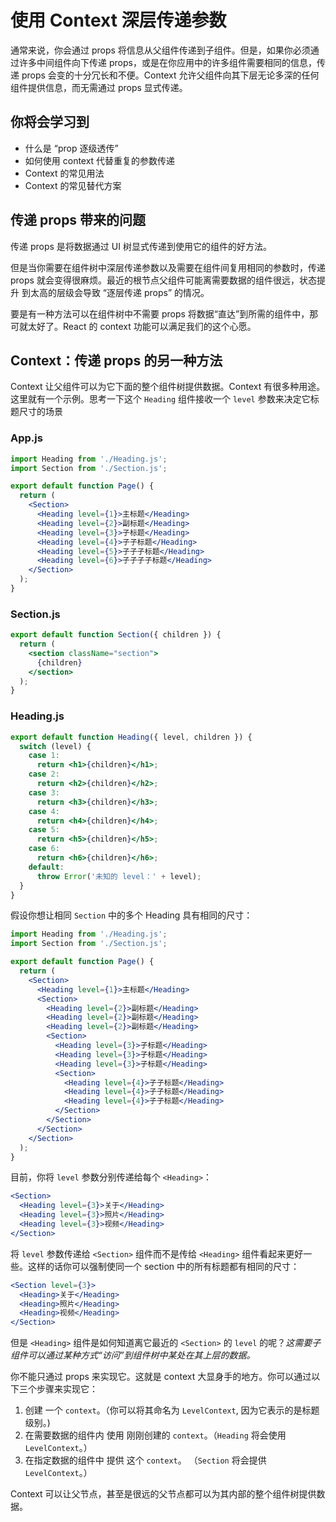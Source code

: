 # 使用 Context 深层传递参数
通常来说，你会通过 props 将信息从父组件传递到子组件。但是，如果你必须通过许多中间组件向下传递 props，或是在你应用中的许多组件需要相同的信息，传递 props 会变的十分冗长和不便。Context 允许父组件向其下层无论多深的任何组件提供信息，而无需通过 props 显式传递。

## 你将会学习到
+ 什么是 “prop 逐级透传”
+ 如何使用 context 代替重复的参数传递
+ Context 的常见用法
+ Context 的常见替代方案

## 传递 props 带来的问题 
传递 props 是将数据通过 UI 树显式传递到使用它的组件的好方法。

但是当你需要在组件树中深层传递参数以及需要在组件间复用相同的参数时，传递 props 就会变得很麻烦。最近的根节点父组件可能离需要数据的组件很远，状态提升 到太高的层级会导致 “逐层传递 props” 的情况。

要是有一种方法可以在组件树中不需要 props 将数据“直达”到所需的组件中，那可就太好了。React 的 context 功能可以满足我们的这个心愿。

## Context：传递 props 的另一种方法 
Context 让父组件可以为它下面的整个组件树提供数据。Context 有很多种用途。这里就有一个示例。思考一下这个 `Heading` 组件接收一个 `level` 参数来决定它标题尺寸的场景

### App.js
```jsx
import Heading from './Heading.js';
import Section from './Section.js';

export default function Page() {
  return (
    <Section>
      <Heading level={1}>主标题</Heading>
      <Heading level={2}>副标题</Heading>
      <Heading level={3}>子标题</Heading>
      <Heading level={4}>子子标题</Heading>
      <Heading level={5}>子子子标题</Heading>
      <Heading level={6}>子子子子标题</Heading>
    </Section>
  );
}
```

### Section.js
```jsx
export default function Section({ children }) {
  return (
    <section className="section">
      {children}
    </section>
  );
}
```

### Heading.js
```jsx
export default function Heading({ level, children }) {
  switch (level) {
    case 1:
      return <h1>{children}</h1>;
    case 2:
      return <h2>{children}</h2>;
    case 3:
      return <h3>{children}</h3>;
    case 4:
      return <h4>{children}</h4>;
    case 5:
      return <h5>{children}</h5>;
    case 6:
      return <h6>{children}</h6>;
    default:
      throw Error('未知的 level：' + level);
  }
}
```

假设你想让相同 `Section` 中的多个 Heading 具有相同的尺寸：

```jsx
import Heading from './Heading.js';
import Section from './Section.js';

export default function Page() {
  return (
    <Section>
      <Heading level={1}>主标题</Heading>
      <Section>
        <Heading level={2}>副标题</Heading>
        <Heading level={2}>副标题</Heading>
        <Heading level={2}>副标题</Heading>
        <Section>
          <Heading level={3}>子标题</Heading>
          <Heading level={3}>子标题</Heading>
          <Heading level={3}>子标题</Heading>
          <Section>
            <Heading level={4}>子子标题</Heading>
            <Heading level={4}>子子标题</Heading>
            <Heading level={4}>子子标题</Heading>
          </Section>
        </Section>
      </Section>
    </Section>
  );
}
```

目前，你将 `level` 参数分别传递给每个 `<Heading>`：

```jsx
<Section>
  <Heading level={3}>关于</Heading>
  <Heading level={3}>照片</Heading>
  <Heading level={3}>视频</Heading>
</Section>
```

将 `level` 参数传递给 `<Section>` 组件而不是传给 `<Heading>` 组件看起来更好一些。这样的话你可以强制使同一个 section 中的所有标题都有相同的尺寸：

```jsx
<Section level={3}>
  <Heading>关于</Heading>
  <Heading>照片</Heading>
  <Heading>视频</Heading>
</Section>
```

但是 `<Heading>` 组件是如何知道离它最近的 `<Section>` 的 `level` 的呢？*这需要子组件可以通过某种方式“访问”到组件树中某处在其上层的数据。*

你不能只通过 props 来实现它。这就是 context 大显身手的地方。你可以通过以下三个步骤来实现它：

1. 创建 一个 `context`。（你可以将其命名为 `LevelContext`, 因为它表示的是标题级别。)
2. 在需要数据的组件内 使用 刚刚创建的 `context`。（`Heading` 将会使用 `LevelContext`。）
3. 在指定数据的组件中 提供 这个 `context`。 （`Section` 将会提供 `LevelContext`。）

Context 可以让父节点，甚至是很远的父节点都可以为其内部的整个组件树提供数据。